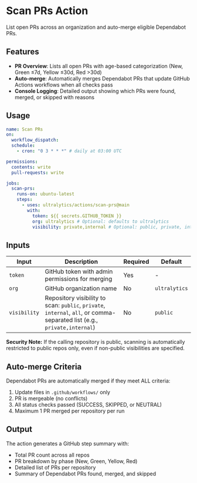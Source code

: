 # Scan PRs Action

List open PRs across an organization and auto-merge eligible Dependabot PRs.

## Features

- **PR Overview**: Lists all open PRs with age-based categorization (New, Green ≤7d, Yellow ≤30d, Red >30d)
- **Auto-merge**: Automatically merges Dependabot PRs that update GitHub Actions workflows when all checks pass
- **Console Logging**: Detailed output showing which PRs were found, merged, or skipped with reasons

## Usage

```yaml
name: Scan PRs
on:
  workflow_dispatch:
  schedule:
    - cron: "0 3 * * *" # daily at 03:00 UTC

permissions:
  contents: write
  pull-requests: write

jobs:
  scan-prs:
    runs-on: ubuntu-latest
    steps:
      - uses: ultralytics/actions/scan-prs@main
        with:
          token: ${{ secrets.GITHUB_TOKEN }}
          org: ultralytics # Optional: defaults to ultralytics
          visibility: private,internal # Optional: public, private, internal, all, or comma-separated
```

## Inputs

| Input        | Description                                                                                                               | Required | Default       |
| ------------ | ------------------------------------------------------------------------------------------------------------------------- | -------- | ------------- |
| `token`      | GitHub token with admin permissions for merging                                                                           | Yes      | -             |
| `org`        | GitHub organization name                                                                                                  | No       | `ultralytics` |
| `visibility` | Repository visibility to scan: `public`, `private`, `internal`, `all`, or comma-separated list (e.g., `private,internal`) | No       | `public`      |

**Security Note:** If the calling repository is public, scanning is automatically restricted to public repos only, even if non-public visibilities are specified.

## Auto-merge Criteria

Dependabot PRs are automatically merged if they meet ALL criteria:

1. Update files in `.github/workflows/` only
2. PR is mergeable (no conflicts)
3. All status checks passed (SUCCESS, SKIPPED, or NEUTRAL)
4. Maximum 1 PR merged per repository per run

## Output

The action generates a GitHub step summary with:

- Total PR count across all repos
- PR breakdown by phase (New, Green, Yellow, Red)
- Detailed list of PRs per repository
- Summary of Dependabot PRs found, merged, and skipped
